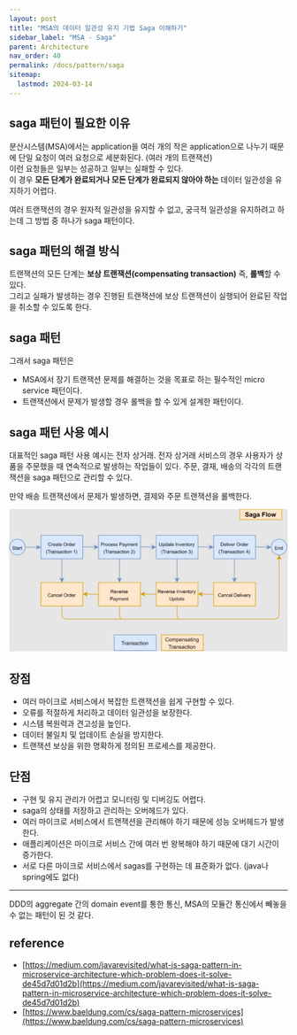 ```yaml
---
layout: post
title: "MSA의 데이터 일관성 유지 기법 Saga 이해하기"
sidebar_label: "MSA - Saga"
parent: Architecture
nav_order: 40
permalink: /docs/pattern/saga
sitemap:
  lastmod: 2024-03-14
---
```


## saga 패턴이 필요한 이유

분산시스템(MSA)에서는 application을 여러 개의 작은 application으로 나누기 때문에 단일 요청이 여러 요청으로 세분화된다. (여러 개의 트랜잭션)  
이런 요청들은 일부는 성공하고 일부는 실패할 수 있다.  
이 경우 **모든 단계가 완료되거나 모든 단계가 완료되지 않아야 하는** 데이터 일관성을 유지하기 어렵다.

여러 트랜잭션의 경우 원자적 일관성을 유지할 수 없고, 궁극적 일관성을 유지하려고 하는데 그 방법 중 하나가 saga 패턴이다.

## saga 패턴의 해결 방식

트랜잭션의 모든 단계는 **보상 트랜잭션(compensating transaction)** 즉, **롤백**할 수 있다.  
그리고 실패가 발생하는 경우 진행된 트랜잭션에 보상 트랜잭션이 실행되어 완료된 작업을 취소할 수 있도록 한다.

## saga 패턴

그래서 saga 패턴은
- MSA에서 장기 트랜잭션 문제를 해결하는 것을 목표로 하는 필수적인 micro service 패턴이다.
- 트랜잭션에서 문제가 발생할 경우 롤백을 할 수 있게 설계한 패턴이다.

## saga 패턴 사용 예시

대표적인 saga 패턴 사용 예시는 전자 상거래.
전자 상거래 서비스의 경우 사용자가 상품을 주문했을 때 연속적으로 발생하는 작업들이 있다.
주문, 결재, 배송의 각각의 트랜잭션을 saga 패턴으로 관리할 수 있다.

만약 배송 트랜잭션에서 문제가 발생하면, 결제와 주문 트랜잭션을 롤백한다.

![saga pattern](saga.JPG)


## 장점

- 여러 마이크로 서비스에서 복잡한 트랜잭션을 쉽게 구현할 수 있다.
- 오류를 적절하게 처리하고 데이터 일관성을 보장한다.
- 시스템 복원력과 견고성을 높인다.
- 데이터 불일치 및 업데이트 손실을 방지한다.
- 트랜잭션 보상을 위한 명확하게 정의된 프로세스를 제공한다.


## 단점

- 구현 및 유지 관리가 어렵고 모니터링 및 디버깅도 어렵다.
- saga의 상태를 저장하고 관리하는 오버헤드가 있다.
- 여러 마이크로 서비스에서 트랜잭션을 관리해야 하기 때문에 성능 오버헤드가 발생한다.
- 애플리케이션은 마이크로 서비스 간에 여러 번 왕복해야 하기 때문에 대기 시간이 증가한다.
- 서로 다른 마이크로 서비스에서 sagas를 구현하는 데 표준화가 없다. (java나 spring에도 없다)

---

DDD의 aggregate 간의 domain event를 통한 통신, MSA의 모듈간 통신에서 빼놓을 수 없는 패턴이 된 것 같다.


## reference

- [https://medium.com/javarevisited/what-is-saga-pattern-in-microservice-architecture-which-problem-does-it-solve-de45d7d01d2b](https://medium.com/javarevisited/what-is-saga-pattern-in-microservice-architecture-which-problem-does-it-solve-de45d7d01d2b)
- [https://www.baeldung.com/cs/saga-pattern-microservices](https://www.baeldung.com/cs/saga-pattern-microservices)